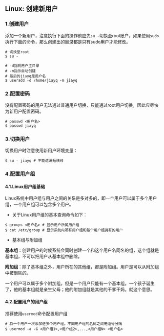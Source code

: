 ## Linux: 创建新用户

### 1.创建用户

添加一个新用户，注意执行下面的操作前应先`su -`切换至root账户，如果使用`sudo`执行下面的命令，那么创建出的目录都是只有sudo用户才能修改。

```shell
# 切换至root
$ su -

# -d指明用户主目录
# -m指示自动创建
# 最后的jiayq是用户名
$ useradd -d /home/jiayq -m jiayq
```

### 2.配置密码

没有配置密码的用户无法通过普通用户切换，只能通过root用户切换，因此应尽快为新用户配置密码。

```shell
# passwd <用户名>
$ passwd jiayq
```

### 3.切换用户

切换用户时注意使用新用户环境变量：

```shell
$ su - jiayq # 不能遗漏短横线
```

### 4.配置用户组

#### 4.1.Linux用户组基础

Linux系统中用户组与用户之间的关系是多对多的，即一个用户可以属于多个用户组，一个用户组可以包含多个用户。

* 关于Linux用户组的基本查询命令如下：

```shell
$ groups <用户名> # 显示用户所属用户组
$ cat /etc/group # 显示系统内所有用户组和每个用户组拥有的用户
```

* 基本组与附加组

**基本组**：创建用户的时候系统会同时创建一个和这个用户名同名的组，这个组就是基本组，不可以把用户从基本组中删除。

**附加组**：除了基本组之外，用户所在的其他组，都是附加组。用户是可以从附加组中被删除的。

一个用户可以属于多个附加组。但是一个用户只能有一个基本组。一个孩子诞生了，他的基本组就是亲生父母；他的附加组就是其他的干爹干妈。就这个意思。

#### 4.2.配置用户的用户组

推荐使用`usermod`命令配置用户组

```shell
# 将一个用户一次添加进多个用户组，不同用户组的名称之间用逗号分隔
$ usermod -a -G <用户组1>,<用户组2>,...,<用户组N> <用户名>
```



